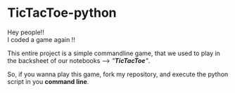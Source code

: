 # TicTacToe-python

Hey people!!<br />
I coded a game again !!

This entire project is a simple commandline game, that we used to play in the backsheet of our notebooks --> _"**TicTacToe**"_.

So, if you wanna play this game, 
fork my repository, and execute the python script in you **command line**.
